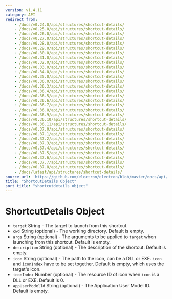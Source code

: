 ```yaml
---
version: v1.4.11
category: API
redirect_from:
    - /docs/v0.24.0/api/structures/shortcut-details/
    - /docs/v0.25.0/api/structures/shortcut-details/
    - /docs/v0.26.0/api/structures/shortcut-details/
    - /docs/v0.27.0/api/structures/shortcut-details/
    - /docs/v0.28.0/api/structures/shortcut-details/
    - /docs/v0.29.0/api/structures/shortcut-details/
    - /docs/v0.30.0/api/structures/shortcut-details/
    - /docs/v0.31.0/api/structures/shortcut-details/
    - /docs/v0.32.0/api/structures/shortcut-details/
    - /docs/v0.33.0/api/structures/shortcut-details/
    - /docs/v0.34.0/api/structures/shortcut-details/
    - /docs/v0.35.0/api/structures/shortcut-details/
    - /docs/v0.36.0/api/structures/shortcut-details/
    - /docs/v0.36.3/api/structures/shortcut-details/
    - /docs/v0.36.4/api/structures/shortcut-details/
    - /docs/v0.36.5/api/structures/shortcut-details/
    - /docs/v0.36.6/api/structures/shortcut-details/
    - /docs/v0.36.7/api/structures/shortcut-details/
    - /docs/v0.36.8/api/structures/shortcut-details/
    - /docs/v0.36.9/api/structures/shortcut-details/
    - /docs/v0.36.10/api/structures/shortcut-details/
    - /docs/v0.36.11/api/structures/shortcut-details/
    - /docs/v0.37.0/api/structures/shortcut-details/
    - /docs/v0.37.1/api/structures/shortcut-details/
    - /docs/v0.37.2/api/structures/shortcut-details/
    - /docs/v0.37.3/api/structures/shortcut-details/
    - /docs/v0.37.4/api/structures/shortcut-details/
    - /docs/v0.37.5/api/structures/shortcut-details/
    - /docs/v0.37.6/api/structures/shortcut-details/
    - /docs/v0.37.7/api/structures/shortcut-details/
    - /docs/v0.37.8/api/structures/shortcut-details/
    - /docs/latest/api/structures/shortcut-details/
source_url: 'https://github.com/electron/electron/blob/master/docs/api/structures/shortcut-details.md'
title: "ShortcutDetails Object"
sort_title: "shortcutdetails object"
---
```


# ShortcutDetails Object

* `target` String - The target to launch from this shortcut.
* `cwd` String (optional) - The working directory. Default is empty.
* `args` String (optional) - The arguments to be applied to `target` when
launching from this shortcut. Default is empty.
* `description` String (optional) - The description of the shortcut. Default
is empty.
* `icon` String (optional) - The path to the icon, can be a DLL or EXE. `icon`
and `iconIndex` have to be set together. Default is empty, which uses the
target's icon.
* `iconIndex` Number (optional) - The resource ID of icon when `icon` is a
DLL or EXE. Default is 0.
* `appUserModelId` String (optional) - The Application User Model ID. Default
is empty.
